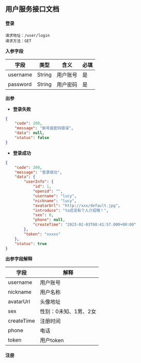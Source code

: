 ## 用户服务接口文档



#### 登录

```
请求地址：/user/login
请求方法：GET
```

**入参字段**

| 字段     | 类型   | 含义     | 必填 |
| -------- | ------ | -------- | ---- |
| username | String | 用户账号 | 是   |
| password | String | 用户密码 | 是   |

**出参**

- **登录失败**

```json
{
    "code": 200,
    "message": "账号或密码错误",
    "data": null,
    "status": false
}
```

- **登录成功**

```json
{
    "code": 200,
    "message": "登录成功",
    "data": {
        "userInfo": {
            "id": 1,
            "openid": "",
            "username": "lucy",
            "nickname": "lucy",
            "avatarUrl": "http://xxx/default.jpg",
            "introduce": "ta还没有个人介绍哦！",
            "sex": 0,
            "phone": null,
            "createTime": "2023-02-03T08:41:57.000+00:00"
        },
        "token": "xxxxx"
    },
    "status": true
}
```

**出参字段解释**

| 字段       | 解释                  |
| ---------- | --------------------- |
| username   | 用户账号              |
| nickname   | 用户名称              |
| avatarUrl  | 头像地址              |
| sex        | 性别：0未知、1男、2女 |
| createTime | 注册时间              |
| phone      | 电话                  |
| token      | 用户token             |



#### 注册





















